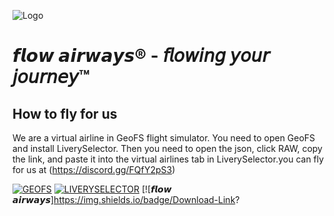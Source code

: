 
![Logo](https://cdn.discordapp.com/attachments/1327824841142698054/1359913650474713088/fxw_tranpar_logo_1.png?ex=67f935c8&is=67f7e448&hm=fd8f30cf3b1fdabce934f9aa6a3b57f67191535b5e3a40517c48020222b5a5dc&)


# 𝙛𝙡𝙤𝙬 𝙖𝙞𝙧𝙬𝙖𝙮𝙨®️ -  𝘧𝘭𝘰𝘸𝘪𝘯𝘨 𝘺𝘰𝘶𝘳 𝘫𝘰𝘶𝘳𝘯𝘦𝘺™️






## How to fly for us

We are a virtual airline in GeoFS flight simulator. You need to open GeoFS and install LiverySelector. Then you need to open the json, click RAW, copy the link, and paste it into the virtual airlines tab in LiverySelector.you can fly for us at (https://discord.gg/FQfY2pS3)

[![GEOFS](https://img.shields.io/badge/Open-Link?style=plastic&label=GeoFS&labelColor=%235c7673&color=%23000000
)](https://www.geo-fs.com/geofs.php)
[![LIVERYSELECTOR](https://img.shields.io/badge/Download-Link?style=plastic&label=LiverySelector&labelColor=%231c8e7f&color=%23000000)](https://github.com/kolos26/GEOFS-LiverySelector/tree/main)
[![𝙛𝙡𝙤𝙬 𝙖𝙞𝙧𝙬𝙖𝙮𝙨]https://img.shields.io/badge/Download-Link?
